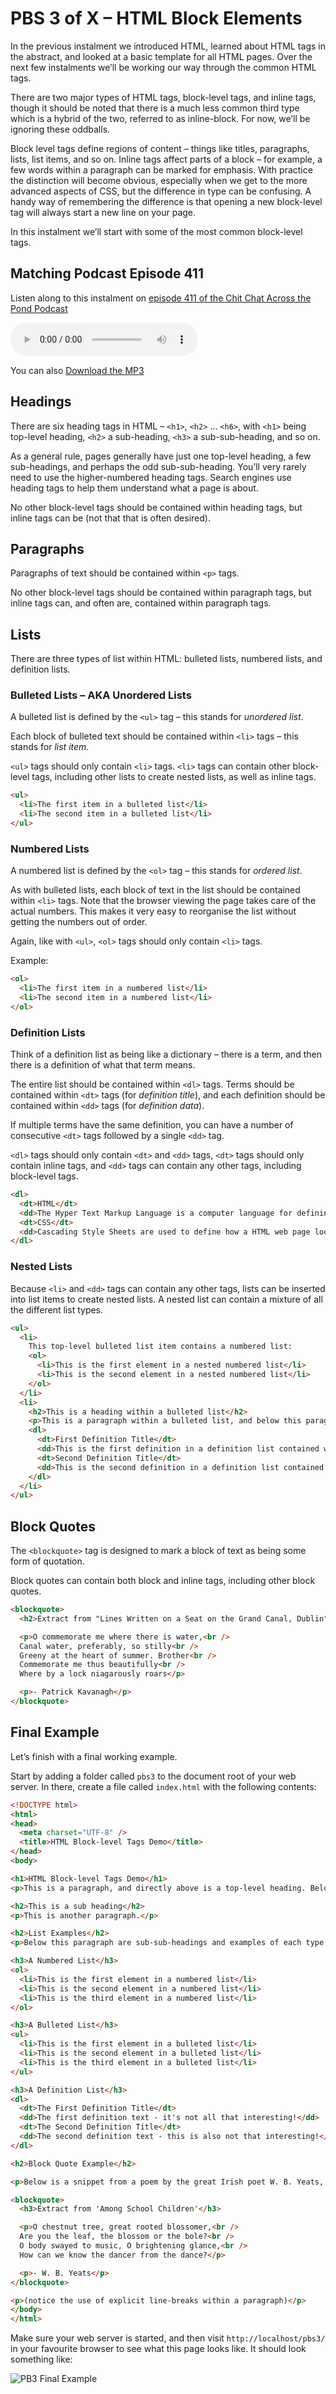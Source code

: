 # PBS 3 of X – HTML Block Elements

In the previous instalment we introduced HTML, learned about HTML tags in the abstract, and looked at a basic template for all HTML pages. Over the next few instalments we’ll be working our way through the common HTML tags.

There are two major types of HTML tags, block-level tags, and inline tags, though it should be noted that there is a much less common third type which is a hybrid of the two, referred to as inline-block. For now, we’ll be ignoring these oddballs.

Block level tags define regions of content – things like titles, paragraphs, lists, list items, and so on. Inline tags affect parts of a block – for example, a few words within a paragraph can be marked for emphasis. With practice the distinction will become obvious, especially when we get to the more advanced aspects of CSS, but the difference in type can be confusing. A handy way of remembering the difference is that opening a new block-level tag will always start a new line on your page.

In this instalment we’ll start with some of the most common block-level tags.

## Matching Podcast Episode 411

Listen along to this instalment on [episode 411 of the Chit Chat Across the Pond Podcast](http://www.podfeet.com/blog/2015/11/ccatp-411/)

<audio controls src="http://media.blubrry.com/nosillacast/traffic.libsyn.com/nosillacast/CCATP_2015_11_08.mp3">Your browser does not support HTML 5 audio 🙁</audio>

You can also <a href="http://media.blubrry.com/nosillacast/traffic.libsyn.com/nosillacast/CCATP_2015_11_08.mp3?autoplay=0&loop=0&controls=1" >Download the MP3</a>

## Headings

There are six heading tags in HTML – `<h1>`, `<h2>` … `<h6>`, with `<h1>` being top-level heading, `<h2>` a sub-heading, `<h3>` a sub-sub-heading, and so on.

As a general rule, pages generally have just one top-level heading, a few sub-headings, and perhaps the odd sub-sub-heading. You’ll very rarely need to use the higher-numbered heading tags. Search engines use heading tags to help them understand what a page is about.

<!-- vale Vale.Repetition = NO -->

No other block-level tags should be contained within heading tags, but inline tags can be (not that that is often desired).

<!-- vale Vale.Repetition = YES -->
## Paragraphs

Paragraphs of text should be contained within `<p>` tags.

No other block-level tags should be contained within paragraph tags, but inline tags can, and often are, contained within paragraph tags.

## Lists

There are three types of list within HTML: bulleted lists, numbered lists, and definition lists.

### Bulleted Lists – AKA Unordered Lists

A bulleted list is defined by the `<ul>` tag – this stands for _unordered list_.

Each block of bulleted text should be contained within `<li>` tags – this stands for _list item_.

`<ul>` tags should only contain `<li>` tags. `<li>` tags can contain other block-level tags, including other lists to create nested lists, as well as inline tags.

```html
<ul>
  <li>The first item in a bulleted list</li>
  <li>The second item in a bulleted list</li>
</ul>
```

### Numbered Lists

A numbered list is defined by the `<ol>` tag – this stands for _ordered list_.

As with bulleted lists, each block of text in the list should be contained within `<li>` tags. Note that the browser viewing the page takes care of the actual numbers. This makes it very easy to reorganise the list without getting the numbers out of order.

Again, like with `<ul>`, `<ol>` tags should only contain `<li>` tags.

Example:

```html
<ol>
  <li>The first item in a numbered list</li>
  <li>The second item in a numbered list</li>
</ol>
```

### Definition Lists

Think of a definition list as being like a dictionary – there is a term, and then there is a definition of what that term means.

The entire list should be contained within `<dl>` tags. Terms should be contained within `<dt>` tags (for _definition title_), and each definition should be contained within `<dd>` tags (for _definition data_).

If multiple terms have the same definition, you can have a number of consecutive `<dt>` tags followed by a single `<dd>` tag.

`<dl>` tags should only contain `<dt>` and `<dd>` tags, `<dt>` tags should only contain inline tags, and `<dd>` tags can contain any other tags, including block-level tags.

```html
<dl>
  <dt>HTML</dt>
  <dd>The Hyper Text Markup Language is a computer language for defining the content of a web page.</dd>
  <dt>CSS</dt>
  <dd>Cascading Style Sheets are used to define how a HTML web page looks.</dd>
</dl>
```

### Nested Lists

Because `<li>` and `<dd>` tags can contain any other tags, lists can be inserted into list items to create nested lists. A nested list can contain a mixture of all the different list types.

```html
<ul>
  <li>
    This top-level bulleted list item contains a numbered list:
    <ol>
      <li>This is the first element in a nested numbered list</li>
      <li>This is the second element in a nested numbered list</li>
    </ol>
  </li>
  <li>
    <h2>This is a heading within a bulleted list</h2>
    <p>This is a paragraph within a bulleted list, and below this paragraph is a definition list also contained within the same bulleted list item.</p>
    <dl>
      <dt>First Definition Title</dt>
      <dd>This is the first definition in a definition list contained within a bulleted list.</dd>
      <dt>Second Definition Title</dt>
      <dd>This is the second definition in a definition list contained within a bulleted list.</dd>
    </dl>
  </li>
</ul>
```

## Block Quotes

The `<blockquote>` tag is designed to mark a block of text as being some form of quotation.

Block quotes can contain both block and inline tags, including other block quotes.

```html
<blockquote>
  <h2>Extract from "Lines Written on a Seat on the Grand Canal, Dublin"</h2>

  <p>O commemorate me where there is water,<br />
  Canal water, preferably, so stilly<br />
  Greeny at the heart of summer. Brother<br />
  Commemorate me thus beautifully<br />
  Where by a lock niagarously roars</p>

  <p>- Patrick Kavanagh</p>
</blockquote>
```

## Final Example

Let’s finish with a final working example.

Start by adding a folder called `pbs3` to the document root of your web server. In there, create a file called `index.html` with the following contents:

```html
<!DOCTYPE html>
<html>
<head>
  <meta charset="UTF-8" />
  <title>HTML Block-level Tags Demo</title>
</head>
<body>

<h1>HTML Block-level Tags Demo</h1>
<p>This is a paragraph, and directly above is a top-level heading. Below is a sub-heading.</p>

<h2>This is a sub heading</h2>
<p>This is another paragraph.</p>

<h2>List Examples</h2>
<p>Below this paragraph are sub-sub-headings and examples of each type of HTML list:</p>

<h3>A Numbered List</h3>
<ol>
  <li>This is the first element in a numbered list</li>
  <li>This is the second element in a numbered list</li>
  <li>This is the third element in a numbered list</li>
</ol>

<h3>A Bulleted List</h3>
<ul>
  <li>This is the first element in a bulleted list</li>
  <li>This is the second element in a bulleted list</li>
  <li>This is the third element in a bulleted list</li>
</ul>

<h3>A Definition List</h3>
<dl>
  <dt>The First Definition Title</dt>
  <dd>The first definition text - it's not all that interesting!</dd>
  <dt>The Second Definition Title</dt>
  <dd>The second definition text - this is also not that interesting!</dd>
</dl>

<h2>Block Quote Example</h2>

<p>Below is a snippet from a poem by the great Irish poet W. B. Yeats, using a header and paragraphs within the block quote, because that is perfectly allowable:</p>

<blockquote>
  <h3>Extract from 'Among School Children'</h3>

  <p>O chestnut tree, great rooted blossomer,<br />
  Are you the leaf, the blossom or the bole?<br />
  O body swayed to music, O brightening glance,<br />
  How can we know the dancer from the dance?</p>

  <p>- W. B. Yeats</p>
</blockquote>

<p>(notice the use of explicit line-breaks within a paragraph)</p>
</body>
</html>
```

Make sure your web server is started, and then visit `http://localhost/pbs3/` in your favourite browser to see what this page looks like. It should look something like:

![PB3 Final Example](../assets/pbs3/Screen-Shot-2015-11-07-at-13.51.34-e1446904337845.png)
